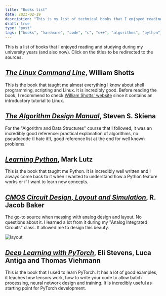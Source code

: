 ```yaml
---
title: "Books list"
date: 2023-02-19
description: "This is my list of technical books that I enjoyed reading."
draft: true
type: "post"
tags: ["books", "hardware", "code", "c", "c++", "algorithms", "python"]
---
```


This is a list of books that I enjoyed reading and studying during my university years (and also now). Click on the titles to be redirected to the sources. 

## [*The Linux Command Line*](https://linuxcommand.org/tlcl.php), William Shotts

This is the book that taught me almost everything I know about shell programming, scripting and Linux. It is incredibly good. Before reading the book, I recommend to check [William Shotts' website](https://linuxcommand.org) since it contains an introductory tutorial to Linux. 

## [*The Algorithm Design Manual*](https://www.algorist.com/), Steven S. Skiena

For the "Algorithm and Data Structures" course that I followed, it was an incredibly good reference: practical explanation of algorithms, no pseudocode (I hate it!), good reference list at the end for well known problems.

## [*Learning Python*](https://www.oreilly.com/library/view/learning-python-5th/9781449355722/), Mark Lutz

This is the book that taught me Python. It is incredibly well written and I always come back to it when I wanted to understand how a Python feature works or if I want to learn new concepts.

## [*CMOS Circuit Design, Layout and Simulation*](https://cmosedu.com/cmos1/book.htm), R. Jacob Baker

The go-to source when messing with analog design and layout. No questions about it. I learned a lot from it during my "Analog Integrated Circuits" class. It allowed me to design this beauty. 

![layout](/images/blog/book_list/layout.png)

## [*Deep Learning with PyTorch*](https://www.manning.com/books/deep-learning-with-pytorch), Eli Stevens, Luca Antiga and Thomas Viehmann

This is the book that I used to learn PyTorch. It has a lot of good examples, it teaches how tensors work, how to write your code to allow batch processing, neural network design and training. It is incredibly useful as starting point for PyTorch development.
